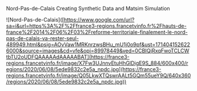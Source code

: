 Nord-Pas-de-Calais Creating Synthetic Data and Matsim Simulation

![Nord-Pas-de-Calais]([https://www.google.com/url?sa=i&url=https%3A%2F%2Ffrance3-regions.francetvinfo.fr%2Fhauts-de-france%2F2014%2F06%2F03%2Freforme-territoriale-finalement-le-nord-pas-de-calais-va-rester-seul-489949.html&psig=AOvVaw1MRKnrzwsBHu_mU1j0o9pf&ust=1714041526226000&source=images&cd=vfe&opi=89978449&ved=0CBIQjRxqFwoTCLCWtbTU2oUDFQAAAAAdAAAAABAT](https://france3-regions.francetvinfo.fr/image/X7Fw3UJnnvEtuHhGlDigE9S_884/600x400/regions/2020/06/08/5ede9832c2e5a_npdc.jpg](https://france3-regions.francetvinfo.fr/image/Q05LkwXTQswrAALt5GQm55ueY9Q/640x360/regions/2020/06/08/5ede9832c2e5a_npdc.jpg))
